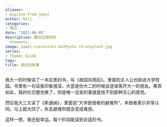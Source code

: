 ```yaml
---
aliases:
- migrate-from-jekyl
author: Nili
categories:
- 随记
date: "2021-06-05"
description: 翻日记想到的
  elements.
image: pawel-czerwinski-8uZPynIu-rQ-unsplash.jpg
series:
- Themes Guide
tags:
title: 疏远的故事
---
```


我大一的时候读了一本应景的书，叫《故园风雨后》。里面的主人公也刚进大学校园。书里有一句话我印象很深，大意是你大二的时候会逐渐离开大一的朋友。果真如此，我的社交圈也换了。但是唯一没变的事就是找不到那种交心的感觉。

然后我大三又读了《斯通纳》，里面说“大学是弱者的避难所”，本弱者表示非常认同。马上就大四了，失去避难所就会变成难民。

这样一想，我还挺幸运。每个阶段能读到合适的书。



